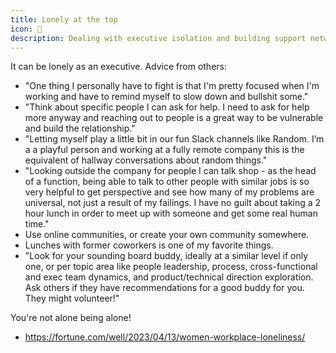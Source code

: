 ```yaml
---
title: Lonely at the top
icon: 🌄
description: Dealing with executive isolation and building support networks
---
```


It can be lonely as an executive. Advice from others:

* "One thing I personally have to fight is that I'm pretty focused when I'm working and have to remind myself to slow down and bullshit some."
* "Think about specific people I can ask for help. I need to ask for help more anyway and reaching out to people is a great way to be vulnerable and build the relationship."
* "Letting myself play a little bit in our fun Slack channels like Random. I’m a a playful person and working at a fully remote company this is the equivalent of hallway conversations about random things."
* "Looking outside the company for people I can talk shop - as the head of a function, being able to talk to other people with similar jobs is so very helpful to get perspective and see how many of my problems are universal, not just a result of my failings. I have no guilt about taking a 2 hour lunch in order to meet up with someone and get some real human time."
* Use online communities, or create your own community somewhere.
* Lunches with former coworkers is one of my favorite things.
* "Look for your sounding board buddy, ideally at a similar level if only one, or per topic area like people leadership, process, cross-functional and exec team dynamics, and product/technical direction exploration. Ask others if they have recommendations for a good buddy for you. They might volunteer!"

You're not alone being alone!

* https://fortune.com/well/2023/04/13/women-workplace-loneliness/
